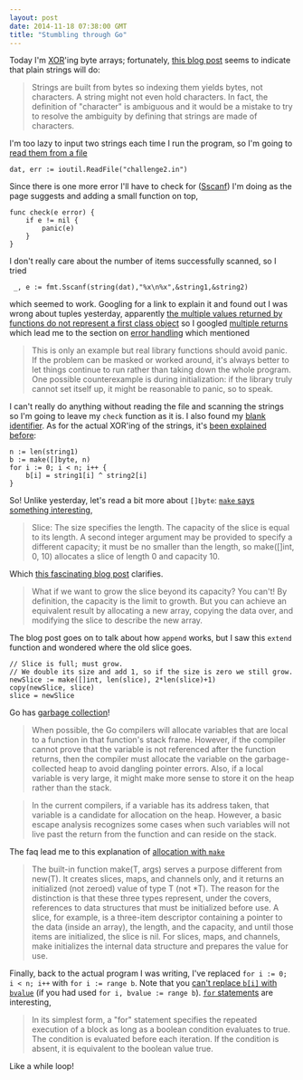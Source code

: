 ```yaml
---
layout: post
date: 2014-11-18 07:38:00 GMT
title: "Stumbling through Go"
---
```

Today I'm [XOR](http://en.wikipedia.org/wiki/Exclusive_or)'ing byte arrays; fortunately, [this blog post](http://blog.golang.org/strings) seems to indicate that plain strings will do: 

> Strings are built from bytes so indexing them yields bytes, not characters. A string might not even hold characters. In fact, the definition of "character" is ambiguous and it would be a mistake to try to resolve the ambiguity by defining that strings are made of characters.

I'm too lazy to input two strings each time I run the program, so I'm going to [read them from a file](https://gobyexample.com/reading-files)

    dat, err := ioutil.ReadFile("challenge2.in")

Since there is one more error I'll have to check for ([Sscanf](http://golang.org/pkg/fmt/)) I'm doing as the page suggests and adding a small function on top,

    func check(e error) {
        if e != nil {
            panic(e)
        }
    }

I don't really care about the number of items successfully scanned, so I tried 

     _, e := fmt.Sscanf(string(dat),"%x\n%x",&string1,&string2)

which seemed to work. Googling for a link to explain it and found out I was wrong about tuples yesterday, apparently [the multiple values returned by functions do not represent a first class object](http://stackoverflow.com/questions/13670818/pair-tuple-data-type-in-go) so I googled [multiple returns](https://golang.org/doc/effective_go.html#multiple-returns) which lead me to the section on [error handling](https://golang.org/doc/effective_go.html#errors) which mentioned

> This is only an example but real library functions should avoid panic. If the problem can be masked or worked around, it's always better to let things continue to run rather than taking down the whole program. One possible counterexample is during initialization: if the library truly cannot set itself up, it might be reasonable to panic, so to speak.

I can't really do anything without reading the file and scanning the strings so I'm going to leave my `check` function as it is. I also found my [blank identifier](https://golang.org/doc/effective_go.html#blank). As for the actual XOR'ing of the strings, it's [been explained](https://groups.google.com/forum/#!topic/golang-nuts/m7tTO2jnXG4) [before](http://play.golang.org/p/kPmk_r9MUl):

    n := len(string1)
    b := make([]byte, n)
    for i := 0; i < n; i++ {
        b[i] = string1[i] ^ string2[i]
    }

So! Unlike yesterday, let's read a bit more about `[]byte`: [`make` says something interesting](http://golang.org/pkg/builtin/#make),

> Slice: The size specifies the length. The capacity of the slice is
equal to its length. A second integer argument may be provided to
specify a different capacity; it must be no smaller than the
length, so make([]int, 0, 10) allocates a slice of length 0 and
capacity 10.

Which [this fascinating blog post](http://blog.golang.org/slices) clarifies.

> What if we want to grow the slice beyond its capacity? You can't! By definition, the capacity is the limit to growth. But you can achieve an equivalent result by allocating a new array, copying the data over, and modifying the slice to describe the new array.

The blog post goes on to talk about how `append` works, but I saw this `extend` function and wondered where the old slice goes.

    // Slice is full; must grow.
    // We double its size and add 1, so if the size is zero we still grow.
    newSlice := make([]int, len(slice), 2*len(slice)+1)
    copy(newSlice, slice)
    slice = newSlice  

Go has [garbage collection](https://golang.org/doc/faq#stack_or_heap)!

> When possible, the Go compilers will allocate variables that are local to a function in that function's stack frame. However, if the compiler cannot prove that the variable is not referenced after the function returns, then the compiler must allocate the variable on the garbage-collected heap to avoid dangling pointer errors. Also, if a local variable is very large, it might make more sense to store it on the heap rather than the stack.

> In the current compilers, if a variable has its address taken, that variable is a candidate for allocation on the heap. However, a basic escape analysis recognizes some cases when such variables will not live past the return from the function and can reside on the stack.

The faq lead me to this explanation of [allocation with `make`](https://golang.org/doc/effective_go.html#allocation_make)

> The built-in function make(T, args) serves a purpose different from new(T). It creates slices, maps, and channels only, and it returns an initialized (not zeroed) value of type T (not *T). The reason for the distinction is that these three types represent, under the covers, references to data structures that must be initialized before use. A slice, for example, is a three-item descriptor containing a pointer to the data (inside an array), the length, and the capacity, and until those items are initialized, the slice is nil. For slices, maps, and channels, make initializes the internal data structure and prepares the value for use. 

Finally, back to the actual program I was writing, I've replaced `for i := 0; i < n; i++` with `for i := range b`. Note that you [can't replace `b[i]` with `bvalue`](https://code.google.com/p/go-wiki/wiki/Range) (if you had used `for i, bvalue := range b`). [`for` statements](http://golang.org/ref/spec#For_statements) are interesting, 

> In its simplest form, a "for" statement specifies the repeated execution of a block as long as a boolean condition evaluates to true. The condition is evaluated before each iteration. If the condition is absent, it is equivalent to the boolean value true.

Like a while loop! 